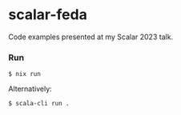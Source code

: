 # scalar-feda

Code examples presented at my Scalar 2023 talk.

### Run

```console
$ nix run
```

Alternatively:

```console
$ scala-cli run .
```
